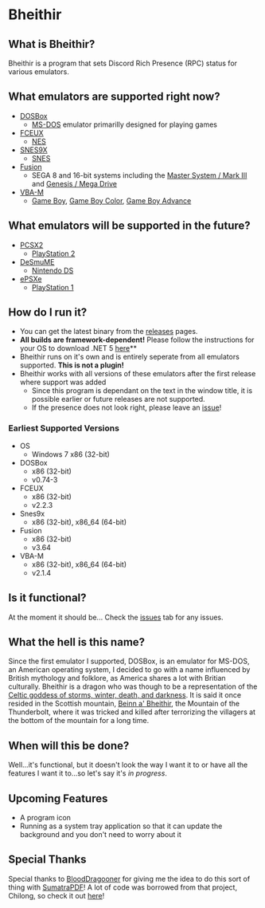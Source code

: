 # Bheithir

## What is Bheithir?
Bheithir is a program that sets Discord Rich Presence (RPC) status for various emulators. 

## What emulators are supported right now?
- [DOSBox](https://www.dosbox.com/)
    - [MS-DOS](https://en.wikipedia.org/wiki/MS-DOS) emulator primarilly designed for playing games
- [FCEUX](http://www.fceux.com/web/home.html)
    - [NES](https://en.wikipedia.org/wiki/Nintendo_Entertainment_System)
- [SNES9X](http://www.snes9x.com/)
    - [SNES](https://en.wikipedia.org/wiki/Super_Nintendo_Entertainment_System)
- [Fusion](https://segaretro.org/Kega_Fusion)
    - SEGA 8 and 16-bit systems including the [Master System / Mark III](https://en.wikipedia.org/wiki/Super_Nintendo_Entertainment_System) and [Genesis / Mega Drive](https://en.wikipedia.org/wiki/Sega_Genesis)
- [VBA-M](https://github.com/visualboyadvance-m/visualboyadvance-m)
    - [Game Boy](https://en.wikipedia.org/wiki/Game_Boy), [Game Boy Color](https://en.wikipedia.org/wiki/Game_Boy_Color), [Game Boy Advance](https://en.wikipedia.org/wiki/Game_Boy_Advance)

## What emulators will be supported in the future?
- [PCSX2](https://pcsx2.net/)
    - [PlayStation 2](https://en.wikipedia.org/wiki/PlayStation_2)
- [DeSmuME](http://desmume.org/)
    - [Nintendo DS](https://en.wikipedia.org/wiki/Nintendo_DS)
- [ePSXe](https://www.epsxe.com/)
    - [PlayStation 1](https://en.wikipedia.org/wiki/PlayStation_(console))

## How do I run it?
- You can get the latest binary from the [releases](https://github.com/MechaDragonX/Bheithir/releases) pages.
- **All builds are framework-dependent!** Please follow the instructions for your OS to download .NET 5 [here](https://dotnet.microsoft.com/download/dotnet/5.0)**
- Bheithir runs on it's own and is entirely seperate from all emulators supported. **This is not a plugin!**
- Bheithir works with all versions of these emulators after the first release where support was added
    - Since this program is dependant on the text in the window title, it is possible earlier or future releases are not supported.
    - If the presence does not look right, please leave an [issue](https://github.com/MechaDragonX/Bheithir/issues)!

### Earliest Supported Versions
- OS
    - Windows 7 x86 (32-bit)
- DOSBox
    - x86 (32-bit)
    - v0.74-3
- FCEUX
    - x86 (32-bit)
    - v2.2.3
- Snes9x
    - x86 (32-bit), x86_64 (64-bit)
- Fusion
    - x86 (32-bit)
    - v3.64
- VBA-M
    - x86 (32-bit), x86_64 (64-bit)
    - v2.1.4

## Is it functional?
At the moment it should be... Check the [issues](https://github.com/MechaDragonX/Bheithir/issues) tab for any issues.

## What the hell is this name?
Since the first emulator I supported, DOSBox, is an emulator for MS-DOS, an American operating system, I decided to go with a name influenced by British mythology and folklore, as America shares a lot with Britian culturally. Bheithir is a dragon who was though to be a representation of the [Celtic goddess of storms, winter, death, and darkness](https://books.google.com/books?id=XPoRSLTkhtsC&pg=PA179&lpg=PA179&dq=bheithir+scotland&source=bl&ots=h2FaVFtlKN&sig=ACfU3U0fPo-tvlrPfv6CW9OVvdrHlOE66g&hl=en&ppis=_e&sa=X&ved=2ahUKEwjKiInks77oAhWuGTQIHZbbAToQ6AEwCXoECB4QAQ#v=onepage&q=bheithir%20scotland&f=false). It is said it once resided in the Scottish mountain, [Beinn a' Bheithir](https://en.wikipedia.org/wiki/Beinn_a%27_Bheithir), the Mountain of the Thunderbolt, where it was tricked and killed after terrorizing the villagers at the bottom of the mountain for a long time.

## When will this be done?
Well...it's functional, but it doesn't look the way I want it to or have all the features I want it to...so let's say it's *in progress*.

## Upcoming Features
- A program icon
- Running as a system tray application so that it can update the background and you don't need to worry about it

## Special Thanks
Special thanks to [BloodDragooner](https://github.com/BloodDragooner) for giving me the idea to do this sort of thing with [SumatraPDF](https://github.com/sumatrapdfreader/sumatrapdf)! A lot of code was borrowed from that project, Chilong, so check it out [here](https://github.com/MechaDragonX/Chilong)!

